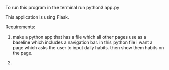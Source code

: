 To run this program in the terminal run 
python3 app.py 

This application is using Flask. 

Requirements:
1) make a python app that has a file which all other pages use as a baseline which includes a navigation bar.
in this python file i want a page which asks the user to input daily habits.
then show them habits on the page. 

2) 